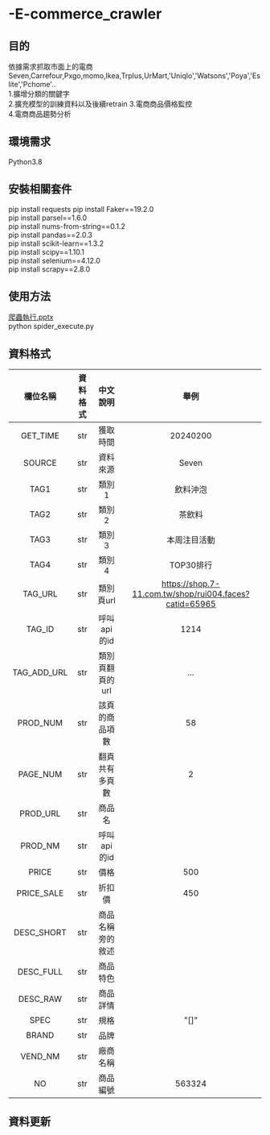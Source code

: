 # -E-commerce_crawler
## 目的
   依據需求抓取市面上的電商Seven,Carrefour,Pxgo,momo,Ikea,Trplus,UrMart,'Uniqlo','Watsons','Poya','Eslite','Pchome'..  
   1.擴增分類的關鍵字  
   2.擴充模型的訓練資料以及後續retrain 
   3.電商商品價格監控       
   4.電商商品趨勢分析
## 環境需求
Python3.8
## 安裝相關套件
pip install requests
pip install Faker==19.2.0  
pip install parsel==1.6.0  
pip install nums-from-string==0.1.2  
pip install pandas==2.0.3  
pip install scikit-learn==1.3.2  
pip install scipy==1.10.1  
pip install selenium==4.12.0  
pip install scrapy==2.8.0  
## 使用方法
 [爬蟲執行.pptx](https://github.com/mokecome/-E-commerce_crawler/爬蟲執行.pptx)  
python spider_execute.py

## 資料格式
| 欄位名稱 | 資料格式 | 中文說明 | 舉例 | 
| :----:|:----: | :----: | :----:|
| GET_TIME | str | 獲取時間 | 20240200 | 
| SOURCE | str | 資料來源 |Seven | 
| TAG1 | str | 類別1 |飲料沖泡 | 
| TAG2 | str | 類別2 |茶飲料 | 
| TAG3 | str | 類別3 |本周注目活動 | 
| TAG4 | str | 類別4 |TOP30排行 | 
| TAG_URL | str | 類別頁url |https://shop.7-11.com.tw/shop/rui004.faces?catid=65965| 
| TAG_ID | str | 呼叫api的id |1214 |
| TAG_ADD_URL | str | 類別頁翻頁的url |... |
| PROD_NUM | str | 該頁的商品項數 |58 |
| PAGE_NUM | str | 翻頁共有多頁數 |2 |
| PROD_URL | str | 商品名 | |
| PROD_NM | str | 呼叫api的id | |
| PRICE | str | 價格 | 500|
| PRICE_SALE | str | 折扣價 | 450|
| DESC_SHORT | str | 商品名稱旁的敘述 ||
| DESC_FULL | str | 商品特色 | |
| DESC_RAW | str | 商品詳情 | |
| SPEC | str | 規格 |"[]"|
| BRAND | str | 品牌 ||
| VEND_NM | str | 廠商名稱 | |
| NO | str | 商品編號 |563324|



## 資料更新
